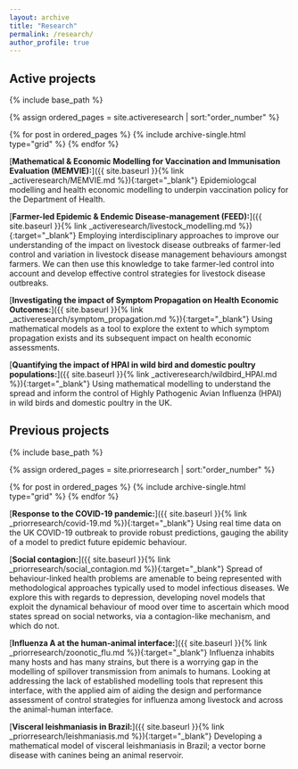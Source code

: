 ```yaml
---
layout: archive
title: "Research"
permalink: /research/
author_profile: true
---
```


## Active projects

{% include base_path %}

{% assign ordered_pages = site.activeresearch | sort:"order_number" %}

{% for post in ordered_pages %}
  {% include archive-single.html type="grid" %}
{% endfor %}

[**Mathematical & Economic Modelling for Vaccination and Immunisation Evaluation (MEMVIE):**]({{ site.baseurl }}{% link _activeresearch/MEMVIE.md %}){:target="_blank"} Epidemiologcal modelling and health economic modelling to underpin vaccination policy for the Department of Health.

[**Farmer-led Epidemic & Endemic Disease-management (FEED):**]({{ site.baseurl }}{% link _activeresearch/livestock_modelling.md %}){:target="_blank"} Employing interdisciplinary approaches to improve our understanding of the impact on livestock disease outbreaks of farmer-led control and variation in livestock disease management behaviours amongst farmers. We can then use this knowledge to take farmer-led control into account and develop effective control strategies for livestock disease outbreaks.

[**Investigating the impact of Symptom Propagation on Health Economic Outcomes:**]({{ site.baseurl }}{% link _activeresearch/symptom_propagation.md %}){:target="_blank"} Using mathematical models as a tool to explore the extent to which symptom propagation exists and its subsequent impact on health economic assessments.

[**Quantifying the impact of HPAI in wild bird and domestic poultry populations:**]({{ site.baseurl }}{% link _activeresearch/wildbird_HPAI.md %}){:target="_blank"} Using mathematical modelling to understand the spread and inform the control of Highly Pathogenic Avian Influenza (HPAI) in wild birds and domestic poultry in the UK.

## Previous projects

{% include base_path %}

{% assign ordered_pages = site.priorresearch | sort:"order_number" %}

{% for post in ordered_pages %}
  {% include archive-single.html type="grid" %}
{% endfor %}

[**Response to the COVID-19 pandemic:**]({{ site.baseurl }}{% link _priorresearch/covid-19.md %}){:target="_blank"} Using real time data on the UK COVID-19 outbreak to provide robust predictions, gauging the ability of a model to predict future epidemic behaviour.

[**Social contagion:**]({{ site.baseurl }}{% link _priorresearch/social_contagion.md %}){:target="_blank"} Spread of behaviour-linked health problems are amenable to being represented with methodological approaches typically used to model infectious diseases. We explore this with regards to depression, developing novel models that exploit the dynamical behaviour of mood over time to ascertain which mood states spread on social networks, via a contagion-like mechanism, and which do not.

[**Influenza A at the human-animal interface:**]({{ site.baseurl }}{% link _priorresearch/zoonotic_flu.md %}){:target="_blank"} Influenza inhabits many hosts and has many strains, but there is a worrying gap in the modelling of spillover transmission from animals to humans. Looking at addressing the lack of established modelling tools that represent this interface, with the applied aim of aiding the design and performance assessment of control strategies for influenza among livestock and across the animal-human interface.

[**Visceral leishmaniasis in Brazil:**]({{ site.baseurl }}{% link _priorresearch/leishmaniasis.md %}){:target="_blank"} Developing a mathematical model of visceral leishmaniasis in Brazil; a vector borne disease with canines being an animal reservoir.